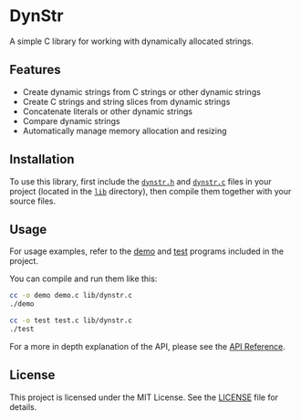 # DynStr 

A simple C library for working with dynamically allocated strings.

## Features

- Create dynamic strings from C strings or other dynamic strings
- Create C strings and string slices from dynamic strings
- Concatenate literals or other dynamic strings
- Compare dynamic strings
- Automatically manage memory allocation and resizing

## Installation

To use this library, first include the [`dynstr.h`](/lib/dynstr.h) and [`dynstr.c`](/lib/dynstr.c) files in your project (located in the [`lib`](/lib) directory), then compile them together with your source files.

## Usage

For usage examples, refer to the [demo](/demo.c) and [test](/test.c) programs included in the project. 

You can compile and run them like this:

```bash
cc -o demo demo.c lib/dynstr.c 
./demo 

cc -o test test.c lib/dynstr.c 
./test 
```

For a more in depth explanation of the API, please see the [API Reference](/docs/api.md).

## License

This project is licensed under the MIT License. See the [LICENSE](/LICENSE) file for details.